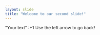 ```yaml
---
layout: slide
title: "Welcome to our second slide!"
---
```

"Your text" :+1
Use the left arrow to go back!
